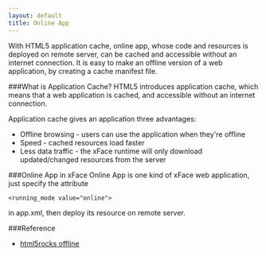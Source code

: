 ```yaml
---
layout: default
title: Online App
---
```


With HTML5 application cache, online app, whose code and resources is deployed on remote server, can be cached and accessible without an internet connection. It is easy to make an offline version of a web application, by creating a cache manifest file.

###What is Application Cache?
HTML5 introduces application cache, which means that a web application is cached, and accessible without an internet connection.

Application cache gives an application three advantages:

   * Offline browsing - users can use the application when they're offline
   * Speed - cached resources load faster
   * Less data traffic - the xFace runtime will only download updated/changed resources from the server
   
###Online App in xFace
Online App is one kind of xFace web application, just specify the attribute
    
    <running_mode value="online">
 
 in app.xml, then deploy its resource on remote server.

###Reference
* [html5rocks offline](http://www.html5rocks.com/en/features/offline)
